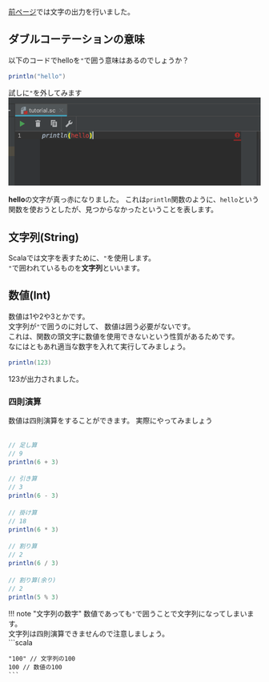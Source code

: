 [前ページ](output.md)では文字の出力を行いました。  

## ダブルコーテーションの意味
以下のコードでhelloを`"`で囲う意味はあるのでしょうか？
```scala
println("hello")
```

試しに`"`を外してみます
![error](../img/basic/string-and-int/error.png)

**hello**の文字が真っ赤になりました。
これは`println`関数のように、`hello`という関数を使おうとしたが、見つからなかったということを表します。  

## 文字列(String)
Scalaでは文字を表すために、`"`を使用します。  
`"`で囲われているものを**文字列**といいます。  

## 数値(Int)
数値は1や2や3とかです。  
文字列が`"`で囲うのに対して、  数値は囲う必要がないです。  
これは、関数の頭文字に数値を使用できないという性質があるためです。  
なにはともあれ適当な数字を入れて実行してみましょう。  
```scala
println(123)
```
123が出力されました。

### 四則演算
数値は四則演算をすることができます。
実際にやってみましょう
```scala

// 足し算
// 9
println(6 + 3)

// 引き算
// 3
println(6 - 3)

// 掛け算
// 18
println(6 * 3)

// 割り算
// 2
println(6 / 3)

// 割り算(余り)
// 2
println(5 % 3)
```

!!! note "文字列の数字"
    数値であっても`"`で囲うことで文字列になってしまいます。  
    文字列は四則演算できませんので注意しましょう。  
    ```scala
    
    "100" // 文字列の100
    100 // 数値の100
    ```

